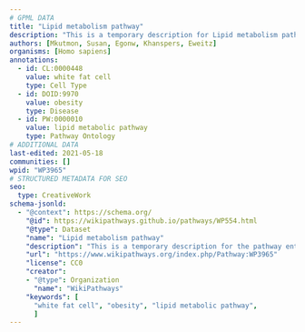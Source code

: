 ```yaml
---
# GPML DATA
title: "Lipid metabolism pathway"
description: "This is a temporary description for Lipid metabolism pathway"
authors: [Mkutmon, Susan, Egonw, Khanspers, Eweitz]
organisms: [Homo sapiens]
annotations:
  - id: CL:0000448
    value: white fat cell
    type: Cell Type
  - id: DOID:9970
    value: obesity
    type: Disease
  - id: PW:0000010
    value: lipid metabolic pathway
    type: Pathway Ontology
# ADDITIONAL DATA
last-edited: 2021-05-18
communities: []
wpid: "WP3965"
# STRUCTURED METADATA FOR SEO
seo:
  type: CreativeWork
schema-jsonld:
  - "@context": https://schema.org/
    "@id": https://wikipathways.github.io/pathways/WP554.html
    "@type": Dataset
    "name": "Lipid metabolism pathway"
    "description": "This is a temporary description for the pathway entitled: Lipid metabolism pathway"
    "url": "https://www.wikipathways.org/index.php/Pathway:WP3965"
    "license": CC0
    "creator":
    - "@type": Organization
      "name": "WikiPathways"
    "keywords": [
      "white fat cell", "obesity", "lipid metabolic pathway",
      ]
---
```

